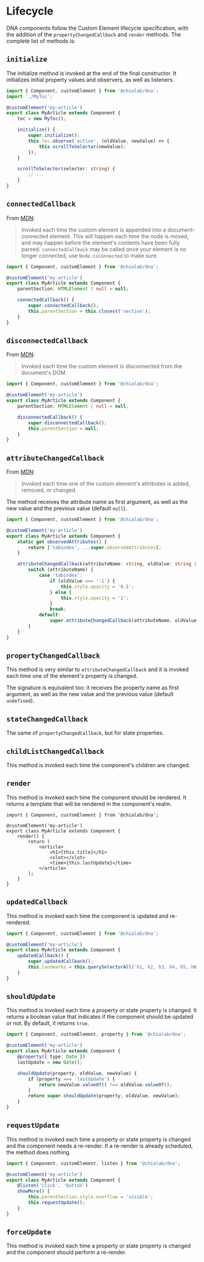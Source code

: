 # Lifecycle

DNA components follow the Custom Element lifecycle specification, with the addition of the `propertyChangedCallback` and `render` methods. The complete list of methods is:

## `initialize`

The initialize method is invoked at the end of the final constructor. It initializes initial property values and observers, as well as listeners.

```ts
import { Component, customElement } from '@chialab/dna';
import './MyToc';

@customElement('my-article')
export class MyArticle extends Component {
    toc = new MyToc();

    initialize() {
        super.initialize();
        this.toc.observe('active', (oldValue, newValue) => {
            this.scrollToSelector(newValue);
        });
    }

    scrollToSelector(selector: string) {
        // ...
    }
}
```

## `connectedCallback`

From [MDN](https://developer.mozilla.org/en-US/docs/Web/Web_Components/Using_custom_elements#Using_the_lifecycle_callbacks):

> Invoked each time the custom element is appended into a document-connected element. This will happen each time the node is moved, and may happen before the element's contents have been fully parsed. `connectedCallback` may be called once your element is no longer connected, use `Node.isConnected` to make sure.

```ts
import { Component, customElement } from '@chialab/dna';

@customElement('my-article')
export class MyArticle extends Component {
    parentSection: HTMLElement | null = null;

    connectedCallback() {
        super.connectedCallback();
        this.parentSection = this.closest('section');
    }
}
```

## `disconnectedCallback`

From [MDN](https://developer.mozilla.org/en-US/docs/Web/Web_Components/Using_custom_elements#Using_the_lifecycle_callbacks):

> Invoked each time the custom element is disconnected from the document's DOM.

```ts
import { Component, customElement } from '@chialab/dna';

@customElement('my-article')
export class MyArticle extends Component {
    parentSection: HTMLElement | null = null;

    disconnectedCallback() {
        super.disconnectedCallback();
        this.parentSection = null;
    }
}
```

## `attributeChangedCallback`

From [MDN](https://developer.mozilla.org/en-US/docs/Web/Web_Components/Using_custom_elements#Using_the_lifecycle_callbacks):

> Invoked each time one of the custom element's attributes is added, removed, or changed.

The method receives the attribute name as first argument, as well as the new value and the previous value (default `null`).

```ts
import { Component, customElement } from '@chialab/dna';

@customElement('my-article')
export class MyArticle extends Component {
    static get observedAttributes() {
        return ['tabindex', ...super.observedAttributes];
    }

    attributeChangedCallback(attributeName: string, oldValue: string | null, newValue: string | null) {
        switch (attributeName) {
            case 'tabindex':
                if (oldValue === '-1') {
                    this.style.opacity = '0.5';
                } else {
                    this.style.opacity = '1';
                }
                break;
            default:
                super.attributeChangedCallback(attributeName, oldValue, newValue);
        }
    }
}
```

## `propertyChangedCallback`

This method is very similar to `attributeChangedCallback` and it is invoked each time one of the element's property is changed.

The signature is equivalent too: it receives the property name as first argument, as well as the new value and the previous value (default `undefined`).

## `stateChangedCallback`

The same of `propertyChangedCallback`, but for state properties.

## `childListChangedCallback`

This method is invoked each time the component's children are changed.

## `render`

This method is invoked each time the component should be rendered. It returns a template that will be rendered in the component's realm.

```tsx
import { Component, customElement } from '@chialab/dna';

@customElement('my-article')
export class MyArticle extends Component {
    render() {
        return (
            <article>
                <h1>{this.title}</h1>
                <slot></slot>
                <time>{this.lastUpdate}</time>
            </article>
        );
    }
}
```

## `updatedCallback`

This method is invoked each time the component is updated and re-rendered.

```ts
import { Component, customElement } from '@chialab/dna';

@customElement('my-article')
export class MyArticle extends Component {
    updatedCallback() {
        super.updatedCallback();
        this.landmarks = this.querySelectorAll('h1, h2, h3, h4, h5, h6');
    }
}
```

## `shouldUpdate`

This method is invoked each time a property or state property is changed. It returns a boolean value that indicates if the component should be updated or not. By default, it returns `true`.

```ts
import { Component, customElement, property } from '@chialab/dna';

@customElement('my-article')
export class MyArticle extends Component {
    @property({ type: Date })
    lastUpdate = new Date();

    shouldUpdate(property, oldValue, newValue) {
        if (property === 'lastUpdate') {
            return newValue.valueOf() !== oldValue.valueOf();
        }
        return super.shouldUpdate(property, oldValue, newValue);
    }
}
```

## `requestUpdate`

This method is invoked each time a property or state property is changed and the component needs a re-render. If a re-render is already scheduled, the method does nothing.

```ts
import { Component, customElement, listen } from '@chialab/dna';

@customElement('my-article')
export class MyArticle extends Component {
    @listen('click', 'button')
    showMore() {
        this.parentSection.style.overflow = 'visible';
        this.requestUpdate();
    }
}
```

## `forceUpdate`

This method is invoked each time a property or state property is changed and the component should perform a re-render.
